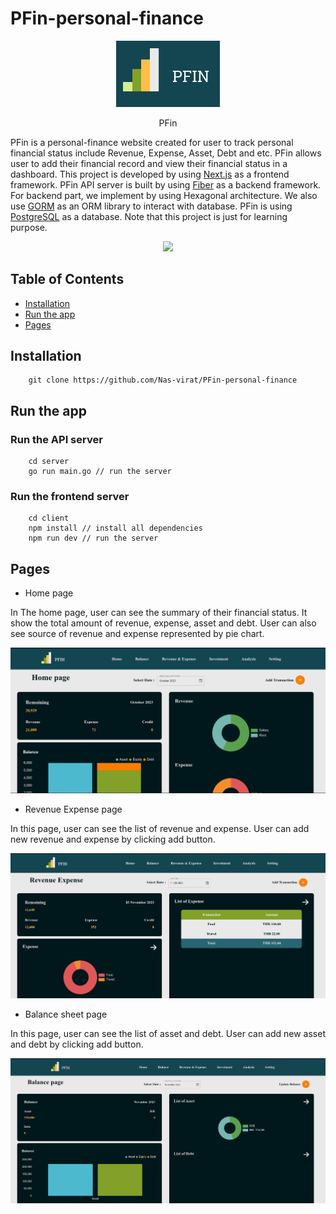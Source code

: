# PFin-personal-finance

<p align="center" width="100%">
    <img width="33%" src="./img/Logo.png"> 
    <p align="center">PFin</p>
</p>

PFin is a personal-finance website created for user to track personal financial status include Revenue, Expense, Asset, Debt and etc. PFin allows user to add their financial record and view their financial status in a dashboard. 
This project is developed by using [Next.js](https://nextjs.org/docs) as a frontend framework. PFin API server is built by using [Fiber](https://docs.gofiber.io/) as a backend framework. For backend part, we implement by using Hexagonal architecture. We also use [GORM](https://gorm.io/docs/) as an ORM library to interact with database.
PFin is using [PostgreSQL](https://www.postgresql.org/docs/) as a database. Note that this project is just for learning purpose.

<p align="center">
  <a href="https://skillicons.dev">
    <img src="https://skillicons.dev/icons?i=nextjs,go,postgres" />
  </a>
</p>

## Table of Contents

- [Installation](#Installation)
- [Run the app](#run-the-app)
- [Pages](#Pages)


## Installation
```
    git clone https://github.com/Nas-virat/PFin-personal-finance
```

## Run the app

### Run the API server
```
    cd server
    go run main.go // run the server
```
### Run the frontend server
```
    cd client 
    npm install // install all dependencies
    npm run dev // run the server
```


## Pages

- Home page

In The home page, user can see the summary of their financial status. It show the total amount of revenue, expense, asset and debt. User can also see source of revenue and expense represented by pie chart.

<p align="center" width="100%">
    <img src="./img/Home.png">
</p>

- Revenue Expense page

In this page, user can see the list of revenue and expense. User can add new revenue and expense by clicking add button. 

<p align="center" width="100%">
    <img src="./img/RevenueExpense.png">
</p>

- Balance sheet page

In this page, user can see the list of asset and debt. User can add new asset and debt by clicking add button.

<p align="center" width="100%">
    <img src="./img/Balance.png">
